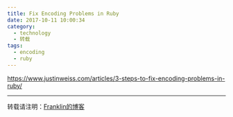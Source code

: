 ```yaml
---
title: Fix Encoding Problems in Ruby
date: 2017-10-11 10:00:34
category:
  - technology
  - 转载
tags:
  - encoding
  - ruby
---
```


https://www.justinweiss.com/articles/3-steps-to-fix-encoding-problems-in-ruby/

*****
转载请注明：[Franklin的博客](https://franklinzhang1992.github.io/)
